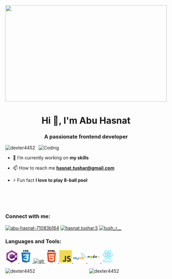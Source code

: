 <img src="https://cdn-media-1.freecodecamp.org/images/3r5GeHOGt9ynexcspP9tiZdv1s3B0liJ5pO6" width="100%" height="300" />
<h1 align="center">Hi 👋, I'm Abu Hasnat</h1>
<h3 align="center">A passionate frontend developer</h3>

<img align="right" alt="Coding" width="400" src="https://cdn.dribbble.com/users/1162077/screenshots/3848914/programmer.gif">

<p align="left"> <img src="https://komarev.com/ghpvc/?username=dexter4452&label=Profile%20views&color=0e75b6&style=flat" alt="dexter4452" /> </p>

- 🔭 I’m currently working on **my skills**

- 📫 How to reach me **hasnat.tushar@gmail.com**

- ⚡ Fun fact **I love to play 8-ball pool**
<br>
<br>
<br>
<h3 align="left">Connect with me:</h3>
<p align="left">
<a href="https://linkedin.com/in/abu-hasnat-71083b164" target="blank"><img align="center" src="https://raw.githubusercontent.com/rahuldkjain/github-profile-readme-generator/master/src/images/icons/Social/linked-in-alt.svg" alt="abu-hasnat-71083b164" height="30" width="40" /></a>
<a href="https://fb.com/hasnat.tushar.5" target="blank"><img align="center" src="https://raw.githubusercontent.com/rahuldkjain/github-profile-readme-generator/master/src/images/icons/Social/facebook.svg" alt="hasnat.tushar.5" height="30" width="40" /></a>
<a href="https://instagram.com/tush_r__" target="blank"><img align="center" src="https://raw.githubusercontent.com/rahuldkjain/github-profile-readme-generator/master/src/images/icons/Social/instagram.svg" alt="tush_r__" height="30" width="40" /></a>
</p>

<h3 align="left">Languages and Tools:</h3>
<p align="left"> <a href="https://www.w3schools.com/cs/" target="_blank" rel="noreferrer"> <img src="https://raw.githubusercontent.com/devicons/devicon/master/icons/csharp/csharp-original.svg" alt="csharp" width="40" height="40"/> </a> <a href="https://www.w3schools.com/css/" target="_blank" rel="noreferrer"> <img src="https://raw.githubusercontent.com/devicons/devicon/master/icons/css3/css3-original-wordmark.svg" alt="css3" width="40" height="40"/> </a> <a href="https://git-scm.com/" target="_blank" rel="noreferrer"> <img src="https://www.vectorlogo.zone/logos/git-scm/git-scm-icon.svg" alt="git" width="40" height="40"/> </a> <a href="https://www.w3.org/html/" target="_blank" rel="noreferrer"> <img src="https://raw.githubusercontent.com/devicons/devicon/master/icons/html5/html5-original-wordmark.svg" alt="html5" width="40" height="40"/> </a> <a href="https://developer.mozilla.org/en-US/docs/Web/JavaScript" target="_blank" rel="noreferrer"> <img src="https://raw.githubusercontent.com/devicons/devicon/master/icons/javascript/javascript-original.svg" alt="javascript" width="40" height="40"/> </a> <a href="https://www.mysql.com/" target="_blank" rel="noreferrer"> <img src="https://raw.githubusercontent.com/devicons/devicon/master/icons/mysql/mysql-original-wordmark.svg" alt="mysql" width="40" height="40"/> </a> <a href="https://nodejs.org" target="_blank" rel="noreferrer"> <img src="https://raw.githubusercontent.com/devicons/devicon/master/icons/nodejs/nodejs-original-wordmark.svg" alt="nodejs" width="40" height="40"/> </a> <a href="https://reactjs.org/" target="_blank" rel="noreferrer"> <img src="https://raw.githubusercontent.com/devicons/devicon/master/icons/react/react-original-wordmark.svg" alt="react" width="40" height="40"/> </a> </p>

<p><img width="48%" align="left" src="https://github-readme-stats.vercel.app/api/top-langs?username=dexter4452&show_icons=true&locale=en&layout=compact" alt="dexter4452" /></p>

<p>&nbsp;<img width="48%" align="right" src="https://github-readme-stats.vercel.app/api?username=dexter4452&show_icons=true&locale=en" alt="dexter4452" /></p>
